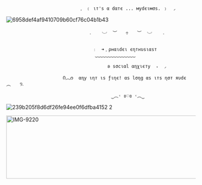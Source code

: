                                ﹐ ﹙ ιт's α dαтє ... мydєιмσs. ﹚  ◞

![6958def4af9410709b60cf76c04b1b43](https://github.com/user-attachments/assets/2bd2e75d-8371-4b18-80ee-ecadd40e199c)




                                   𝅄    ࿙࿚  ︶ ⠀ ♱⠀  ︶  ࿙࿚    𝅄
                                   
                                    ﹕　➜﹐ρнαιdєι єηтнυsιαsт
                                     ‿‿‿‿‿‿‿‿‿‿‿‿‿‿‿

                                    　    𐐪 sσcιαl αηχιєтy  ₊  ◞
                                       
                         Ი︵𐑼  αηy ιηт ιs ƒιηє! αs lσηg αs ιтs ησт яυdє ⠀︵⠀ ⠀Ⳋ𝅄

                                           ‿︵˓ ʚ♡ɞ ˓︵‿ 
                                       
![239b205f8d6df26fe94ee0f6dfba4152 2](https://github.com/user-attachments/assets/baf2348b-58aa-4b49-91a9-56bf539aec14)

<img width="1280" height="168" alt="IMG-9220" src="https://github.com/user-attachments/assets/2afb2b9f-0b55-4d28-971c-358d9d36fe9a" />
       
                                
